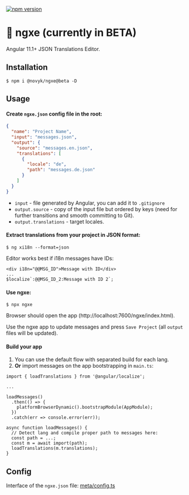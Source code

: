 [![npm version](https://badge.fury.io/js/%40novyk%2Fngxe.svg)](https://www.npmjs.com/@novyk/ngxe)

# 📜 ngxe (currently in BETA)

Angular 11.1+ JSON Translations Editor.

## Installation

```
$ npm i @novyk/ngxe@beta -D
```

## Usage

#### Create `ngxe.json` config file in the root:

```json
{
  "name": "Project Name",
  "input": "messages.json",
  "output": {
    "source": "messages.en.json",
    "translations": [
      {
        "locale": "de",
        "path": "messages.de.json"
      }
    ]
  }
}
```

* `input` - file generated by Angular, you can add it to `.gitignore`
* `output.source` - copy of the input file but ordered by keys (need for further transitions and smooth committing to Git).
* `output.translations` - target locales.

#### Extract translations from your project in JSON format:

```
$ ng xi18n --format=json
```

Editor works best if i18n messages have IDs:

```
<div i18n="@@MSG_ID">Message with ID</div>
...
$localize`:@@MSG_ID_2:Message with ID 2`;
```

#### Use ngxe:

```
$ npx ngxe
```

Browser should open the app (http://localhost:7600/ngxe/index.html).

Use the ngxe app to update messages and press `Save Project` (all `output` files will be updated).

#### Build your app

1. You can use the default flow with separated build for each lang.
2. **Or** import messages on the app bootstrapping in `main.ts`:

```
import { loadTranslations } from '@angular/localize';

...

loadMessages()
  .then(() => {
    platformBrowserDynamic().bootstrapModule(AppModule);
  })
  .catch(err => console.error(err));
  
async function loadMessages() {
  // Detect lang and compile proper path to messages here:
  const path = ...;
  const m = await import(path);
  loadTranslations(m.translations);
}
```

## Config

Interface of the `ngxe.json` file: [meta/config.ts](/projects/meta/config.ts)
